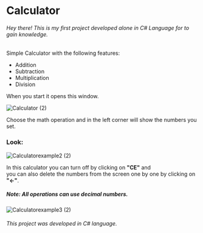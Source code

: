 # Calculator 

###### Hey there! This is my first project developed alone in C# Language for to gain knowledge. 

Simple Calculator with the following features: 

-	Addition
- Subtraction
- Multiplication
- Division


When you start it opens this window.

![Calculator (2)](https://user-images.githubusercontent.com/47563193/65081338-cd4a9c80-d979-11e9-8b84-eb6ae8f84b22.jpg)


Choose the math operation and in the left corner will show the numbers you set.


  ### Look: 

![Calculatorexample2 (2)](https://user-images.githubusercontent.com/47563193/65081609-5e217800-d97a-11e9-83b8-7a321ed9b198.jpg)


In this calculator you can turn off by clicking on **"CE"** and  
you can also delete the numbers from the screen one by one by clicking on **"←"**.

##### Note: All operations can use decimal numbers.




![Calculatorexample3 (2)](https://user-images.githubusercontent.com/47563193/65082553-9fb32280-d97c-11e9-820c-d684d77d924f.jpg)


###### This project was developed in C# language.
